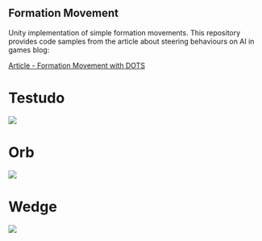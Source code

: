 ## Formation Movement
Unity implementation of simple formation movements.
This repository provides code samples from the article about steering behaviours on AI in games blog:

[Article - Formation Movement with DOTS](http://aiingames.com/?p=2228)

# Testudo
[![](http://aiingames.com/wp-content/uploads/2020/10/IMG_2606-768x765.jpg)](https://youtu.be/vyOCT_YXfAc)

# Orb
[![](http://aiingames.com/wp-content/uploads/2020/10/IMG_2609-768x906.jpg)](https://youtu.be/vyOCT_YXfAc)

# Wedge
[![](http://aiingames.com/wp-content/uploads/2020/10/IMG_2616-768x954.jpg)](https://youtu.be/vyOCT_YXfAc)
